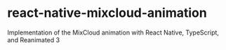 # react-native-mixcloud-animation
Implementation of the MixCloud animation with React Native, TypeScript, and Reanimated 3
